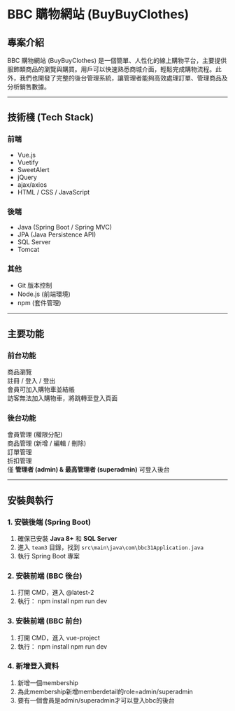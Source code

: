 # BBC 購物網站 (BuyBuyClothes)

## 專案介紹
BBC 購物網站 (BuyBuyClothes) 是一個簡單、人性化的線上購物平台，主要提供服飾類商品的瀏覽與購買。用戶可以快速熟悉商城介面，輕鬆完成購物流程。此外，我們也開發了完整的後台管理系統，讓管理者能夠高效處理訂單、管理商品及分析銷售數據。

---

## 技術棧 (Tech Stack)
### **前端**
- Vue.js
- Vuetify
- SweetAlert
- jQuery
- ajax/axios
- HTML / CSS / JavaScript

### **後端**
- Java (Spring Boot / Spring MVC)
- JPA (Java Persistence API)
- SQL Server
- Tomcat

### **其他**
- Git 版本控制
- Node.js (前端環境)
- npm (套件管理)

---

## 主要功能
### **前台功能**
商品瀏覽  
註冊 / 登入 / 登出  
會員可加入購物車並結帳  
訪客無法加入購物車，將跳轉至登入頁面  

### **後台功能**
 會員管理 (權限分配)  
 商品管理 (新增 / 編輯 / 刪除)  
 訂單管理  
 折扣管理  
 僅 **管理者 (admin) & 最高管理者 (superadmin)** 可登入後台  

---

##  安裝與執行
### **1. 安裝後端 (Spring Boot)**
1. 確保已安裝 **Java 8+** 和 **SQL Server**
2. 進入 `team3` 目錄，找到 `src\main\java\com\bbc31Application.java`
3. 執行 Spring Boot 專案

### **2. 安裝前端 (BBC 後台)**
1. 打開 CMD，進入 @latest-2
2. 執行：
   npm install
   npm run dev
### **3. 安裝前端 (BBC 前台)**
1. 打開 CMD，進入 vue-project
2. 執行：
   npm install
   npm run dev
### **4. 新增登入資料**
1. 新增一個membership
2. 為此membership新增memberdetail的role=admin/superadmin
3. 要有一個會員是admin/superadmin才可以登入bbc的後台
